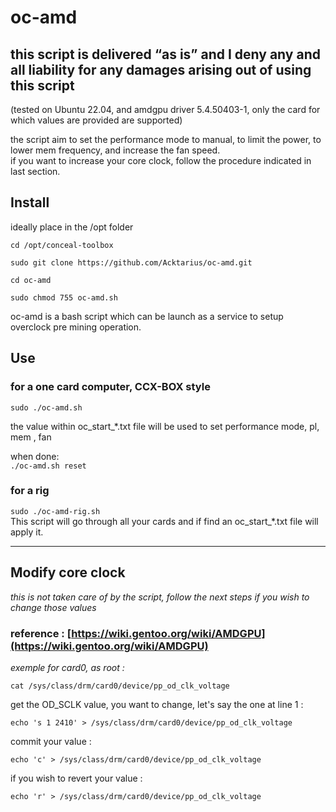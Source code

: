 # oc-amd

## this script is delivered “as is” and I deny any and all liability for any damages arising out of using this script  
(tested on Ubuntu 22.04, and amdgpu driver 5.4.50403-1, only the card for which values are provided are supported)

the script aim to set the performance mode to manual, to limit the power, to lower mem frequency, and increase the fan speed.  
if you want to increase your core clock, follow the procedure indicated in last section.

## Install
ideally place in the /opt folder

`cd /opt/conceal-toolbox`

```
sudo git clone https://github.com/Acktarius/oc-amd.git
```
`cd oc-amd`

`sudo chmod 755 oc-amd.sh`


oc-amd is a bash script which can be launch as a service to setup overclock pre mining operation.

## Use
### for a one card computer, CCX-BOX style
`sudo ./oc-amd.sh`  

the value within oc_start_*.txt file will be used to set performance mode, pl, mem , fan

when done:  
`./oc-amd.sh reset`
###

### for a rig  
`sudo ./oc-amd-rig.sh`  
This script will go through all your cards and if find an oc_start_*.txt file will apply it.

---

## Modify core clock  
*this is not taken care of by the script, follow the next steps if you wish to change those values*  
### reference : [https://wiki.gentoo.org/wiki/AMDGPU](https://wiki.gentoo.org/wiki/AMDGPU)  
*exemple for card0, as root :*  
 ```
 cat /sys/class/drm/card0/device/pp_od_clk_voltage
 ```
 get the OD_SCLK value, you want to change, let's say the one at line 1 :  
 ```
 echo 's 1 2410' > /sys/class/drm/card0/device/pp_od_clk_voltage
 ```
 commit your value :  
 ```
 echo 'c' > /sys/class/drm/card0/device/pp_od_clk_voltage
```
if you wish to revert your value :  
```
echo 'r' > /sys/class/drm/card0/device/pp_od_clk_voltage
```